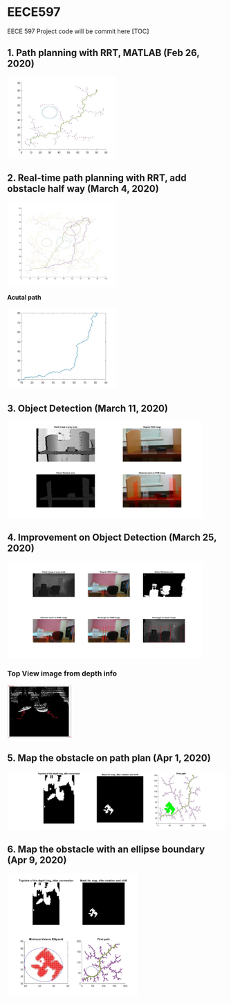 # EECE597
EECE 597 Project code will be commit here
[TOC]

## 1. Path planning with RRT, MATLAB (Feb 26, 2020)

<img src="PathPlanRRT/rrt_path.jpg" title="RRT_Path_Plan" width=50% height=50% />

## 2. Real-time path planning with RRT, add obstacle half way (March 4, 2020)

<img src="PathPlanRRT/onlineRRT.jpg" title="Online_RRT" width=50% height=50% />

__Acutal path__

<img src="PathPlanRRT/onlineRRT_actualPath.jpg" title="Actual path" width=50% height=50% />

## 3. Object Detection (March 11, 2020)

<img src="ObjectDetection/ObjectDetect_frame1.jpg" title="Object_Detection" width=90% height=90% />

## 4. Improvement on Object Detection (March 25, 2020)
<img src="ObjectDetection/ObjectDetect_w_Rect.jpg" title="Object_Detection_Improved" width=90% height=90% />

### Top View image from depth info

<img src="ObjectDetection/ObjectDetect_topView.JPG" title="Top_View" width=30% height=30% />

## 5. Map the obstacle on path plan (Apr 1, 2020)

<img src="Integrate/Figure/object_mapped_on_pathplan_and_obstacle.jpg" title="object_on_path" width=100% height=90% />

## 6. Map the obstacle with an ellipse boundary (Apr 9, 2020)

<img src="Integrate/Figure/Object_ellipse_pathplan.jpg" title="ellipse_on_path" width=60% height=60% />
